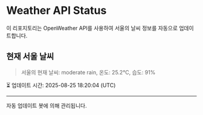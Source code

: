 
# Weather API Status

이 리포지토리는 OpenWeather API를 사용하여 서울의 날씨 정보를 자동으로 업데이트합니다.

## 현재 서울 날씨
> 서울의 현재 날씨: moderate rain, 온도: 25.2°C, 습도: 91%

⏳ 업데이트 시간: 2025-08-25 18:20:04 (UTC)

---
자동 업데이트 봇에 의해 관리됩니다.
